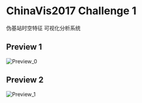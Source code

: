 # ChinaVis2017 Challenge 1
伪基站时空特征 可视化分析系统
## Preview 1
![Preview_0](https://github.com/oceanstation/chinavis2017/blob/master/web/src/data/Preview_0.png)
## Preview 2
![Preview_1](https://github.com/oceanstation/chinavis2017/blob/master/web/src/data/Preview_1.png)